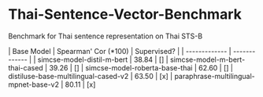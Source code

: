 # Thai-Sentence-Vector-Benchmark
Benchmark for Thai sentence representation on Thai STS-B

| Base Model  | Spearman' Cor (*100) | Supervised? |
| ------------- | ------------- |
| simcse-model-distil-m-bert  | 38.84  | []
| simcse-model-m-bert-thai-cased  | 39.26  | []
| simcse-model-roberta-base-thai  | 62.60  | []
| distiluse-base-multilingual-cased-v2  | 63.50  | [x]
| paraphrase-multilingual-mpnet-base-v2  | 80.11  | [x]
